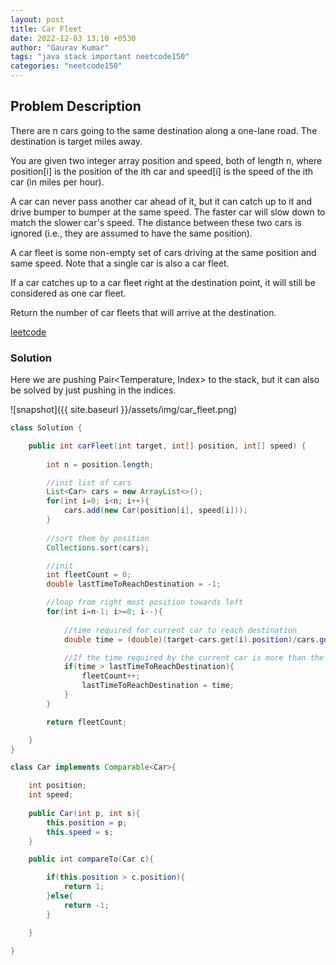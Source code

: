 ```yaml
---
layout: post
title: Car Fleet
date: 2022-12-03 13:10 +0530
author: "Gaurav Kumar"
tags: "java stack important neetcode150"
categories: "neetcode150"
---
```


## Problem Description

There are n cars going to the same destination along a one-lane road. The destination is target miles away.

You are given two integer array position and speed, both of length n, where position[i] is the position of the ith car and speed[i] is the speed of the ith car (in miles per hour).

A car can never pass another car ahead of it, but it can catch up to it and drive bumper to bumper at the same speed. The faster car will slow down to match the slower car's speed. The distance between these two cars is ignored (i.e., they are assumed to have the same position).

A car fleet is some non-empty set of cars driving at the same position and same speed. Note that a single car is also a car fleet.

If a car catches up to a car fleet right at the destination point, it will still be considered as one car fleet.

Return the number of car fleets that will arrive at the destination.

[leetcode](https://leetcode.com/problems/car-fleet/description/)

### Solution

Here we are pushing Pair<Temperature, Index> to the stack, but it can also be solved by just pushing in the indices.

![snapshot]({{ site.baseurl }}/assets/img/car_fleet.png)

```java
class Solution {

    public int carFleet(int target, int[] position, int[] speed) {
        
        int n = position.length;

        //init list of cars
        List<Car> cars = new ArrayList<>();
        for(int i=0; i<n; i++){
            cars.add(new Car(position[i], speed[i]));
        }
        
        //sort them by position
        Collections.sort(cars);

        //init 
        int fleetCount = 0;
        double lastTimeToReachDestination = -1;

        //loop from right most position towards left
        for(int i=n-1; i>=0; i--){
            
            //time required for current car to reach destination
            double time = (double)(target-cars.get(i).position)/cars.get(i).speed;

            //If the time required by the current car is more than the time taken by previous cars, this will start a new fleet
            if(time > lastTimeToReachDestination){
                fleetCount++;
                lastTimeToReachDestination = time;            
            }
        }

        return fleetCount;

    }
}

class Car implements Comparable<Car>{

    int position;
    int speed;
    
    public Car(int p, int s){
        this.position = p;
        this.speed = s;
    }

    public int compareTo(Car c){

        if(this.position > c.position){
            return 1;
        }else{
            return -1;
        }

    }

}
```
